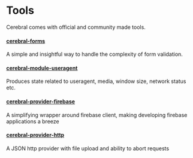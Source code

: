 # Tools
Cerebral comes with official and community made tools.

#### [cerebral-forms](https://github.com/cerebral/cerebral/tree/master/packages/cerebral-forms)

A simple and insightful way to handle the complexity of form validation.

#### [cerebral-module-useragent](https://github.com/cerebral/cerebral/tree/master/packages/cerebral-module-useragent)
Produces state related to useragent, media, window size, network status etc.

####  [cerebral-provider-firebase](https://github.com/cerebral/cerebral/tree/master/packages/cerebral-provider-firebase)
A simplifying wrapper around firebase client, making developing firebase applications a breeze

#### [cerebral-provider-http](https://github.com/cerebral/cerebral/tree/master/packages/cerebral-provider-http)
A JSON http provider with file upload and ability to abort requests
